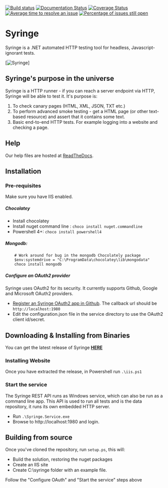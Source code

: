 [![Build status](https://ci.appveyor.com/api/projects/status/l8lcjqu5q0ld1je9?svg=true)](https://ci.appveyor.com/project/yetanotherchris/syringe-4kmo4)
[![Documentation Status](https://readthedocs.org/projects/syringe/badge/?version=latest)](http://syringe.readthedocs.io/en/latest/?badge=latest)
[![Coverage Status](https://coveralls.io/repos/github/TotalJobsGroup/syringe/badge.svg?branch=master)](https://coveralls.io/github/TotalJobsGroup/syringe?branch=master)
[![Average time to resolve an issue](http://isitmaintained.com/badge/resolution/TotalJobsGroup/Syringe.svg)](http://isitmaintained.com/project/TotalJobsGroup/Syringe "Average time to resolve an issue") 
[![Percentage of issues still open](http://isitmaintained.com/badge/open/TotalJobsGroup/Syringe.svg)](http://isitmaintained.com/project/TotalJobsGroup/Syringe "Percentage of issues still open")

# Syringe
Syringe is a .NET automated HTTP testing tool for headless, Javascript-ignorant tests.

[![Syringe](https://raw.githubusercontent.com/TotalJobsGroup/Syringe/master/logo.png)]


## Syringe's purpose in the universe

Syringe is a HTTP runner - if you can reach a server endpoint via HTTP, Syringe will be able to test it. It's purpose is:

1. To check canary pages (HTML, XML, JSON, TXT etc.)
2. To perform advanced smoke testing - get a HTML page (or other text-based resource) and assert that it contains some text.
3. Basic end-to-end HTTP tests. For example logging into a website and checking a page.

## Help
Our help files are hosted at [ReadTheDocs](http://syringe.readthedocs.io/en/latest/?badge=latest).

## Installation

### Pre-requisites

Make sure you have IIS enabled. 

##### Chocolatey

* Install chocolatey
* Install nuget command line : `choco install nuget.commandline`
* Powershell 4+: `choco install powershell4`

##### Mongodb: 
```
    # Work around for bug in the mongodb Chocolately package
    $env:systemdrive = "C:\ProgramData\chocolatey\lib\mongodata"
    choco install mongodb
```

##### Configure an OAuth2 provider

Syringe uses OAuth2 for its security. It currently supports Github, Google and Microsoft OAuth2 providers.

* [Register an Syringe OAuth2 app in Github](https://github.com/settings/developers). The callback url should be `http://localhost:1980`
* Edit the configuration.json file in the service directory to use the OAuth2 client id/secret.


## Downloading & Installing from Binaries

You can get the latest release of Syringe **[HERE](https://github.com/TotalJobsGroup/Syringe/releases)**

### Installing Website

Once you have extracted the release, in Powershell run `.\iis.ps1`

### Start the service

The Syringe REST API runs as Windows service, which can also be run as a command line app. This API is used to run all tests and is the data repository, it runs its own embedded HTTP server.

* Run `.\Syringe.Service.exe` 
* Browse to http://localhost:1980 and login.

## Building from source

Once you've cloned the repository, run `setup.ps`, this will:

* Build the solution, restoring the nuget packages  
* Create an IIS site
* Create C:\syringe folder with an example file.

Follow the "Configure OAuth" and "Start the service" steps above

